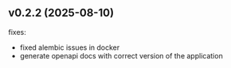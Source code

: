 v0.2.2 (2025-08-10)
-------------------
fixes:
- fixed alembic issues in docker
- generate openapi docs with correct version of the application
